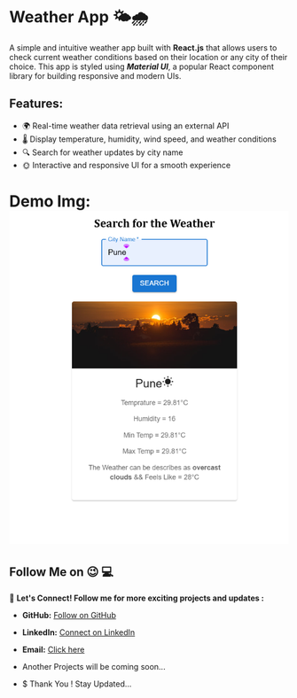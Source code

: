 # Weather App 🌤️🌧️

A simple and intuitive weather app built with **React.js** that allows users to check current weather conditions based on their location or any city of their choice. This app is styled using **_Material UI_**, a popular React component library for building responsive and modern UIs.
## Features:
- 🌍 Real-time weather data retrieval using an external API
- 🌡️ Display temperature, humidity, wind speed, and weather conditions
- 🔍 Search for weather updates by city name
- 🌞 Interactive and responsive UI for a smooth experience



# Demo Img: ![Image Alt](https://github.com/Nishikant4246/Weather-App/blob/main/Output%20Img.png)


## Follow Me on 😉  :computer:

🚀 **Let's Connect! Follow me for more exciting projects and updates :**

- **GitHub:**  [Follow on GitHub](https://github.com/Nishikant4246)
- **LinkedIn:** [Connect on LinkedIn](https://www.linkedin.com/in/nishikant-v-kshirsagar-483a2b259/)
- **Email:**  [Click here ](nishikantkshirsgar22@gmail.com)


- Another Projects will be coming soon...

- $ Thank You ! Stay Updated...
